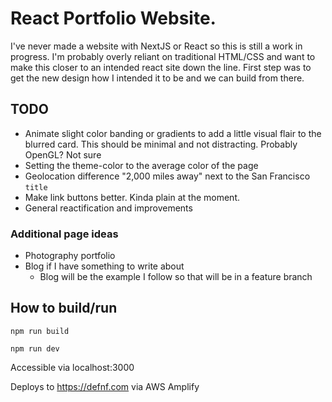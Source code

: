 # React Portfolio Website.

I've never made a website with NextJS or React so this is still a work in progress. I'm probably overly reliant on traditional HTML/CSS and want to make this closer to an intended react site down the line. First step was to get the new design how I intended it to be and we can build from there.

## TODO
- Animate slight color banding or gradients to add a little visual flair to the blurred card. This should be minimal and not distracting. Probably OpenGL? Not sure
- Setting the theme-color to the average color of the page
- Geolocation difference "2,000 miles away" next to the San Francisco `title`
- Make link buttons better. Kinda plain at the moment.
- General reactification and improvements

### Additional page ideas
- Photography portfolio
- Blog if I have something to write about
  - Blog will be the example I follow so that will be in a feature branch

## How to build/run

```
npm run build
```

```
npm run dev
```

Accessible via localhost:3000

Deploys to https://defnf.com via AWS Amplify